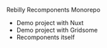 Rebilly Recomponents Monorepo

* Demo project with Nuxt
* Demo project with Gridsome
* Recomponents itself